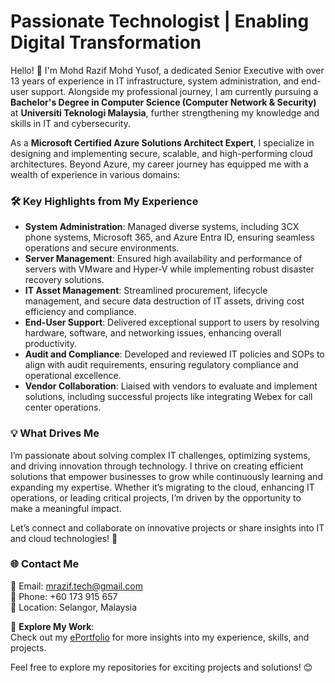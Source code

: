 # Passionate Technologist | Enabling Digital Transformation

Hello! 👋 I'm Mohd Razif Mohd Yusof, a dedicated Senior Executive with over 13 years of experience in IT infrastructure, system administration, and end-user support. Alongside my professional journey, I am currently pursuing a **Bachelor's Degree in Computer Science (Computer Network & Security)** at **Universiti Teknologi Malaysia**, further strengthening my knowledge and skills in IT and cybersecurity.  

As a **Microsoft Certified Azure Solutions Architect Expert**, I specialize in designing and implementing secure, scalable, and high-performing cloud architectures. Beyond Azure, my career journey has equipped me with a wealth of experience in various domains:  

### 🛠 Key Highlights from My Experience  
- **System Administration**: Managed diverse systems, including 3CX phone systems, Microsoft 365, and Azure Entra ID, ensuring seamless operations and secure environments.  
- **Server Management**: Ensured high availability and performance of servers with VMware and Hyper-V while implementing robust disaster recovery solutions.  
- **IT Asset Management**: Streamlined procurement, lifecycle management, and secure data destruction of IT assets, driving cost efficiency and compliance.  
- **End-User Support**: Delivered exceptional support to users by resolving hardware, software, and networking issues, enhancing overall productivity.  
- **Audit and Compliance**: Developed and reviewed IT policies and SOPs to align with audit requirements, ensuring regulatory compliance and operational excellence.  
- **Vendor Collaboration**: Liaised with vendors to evaluate and implement solutions, including successful projects like integrating Webex for call center operations.  

### 💡 What Drives Me  
I’m passionate about solving complex IT challenges, optimizing systems, and driving innovation through technology. I thrive on creating efficient solutions that empower businesses to grow while continuously learning and expanding my expertise. Whether it’s migrating to the cloud, enhancing IT operations, or leading critical projects, I’m driven by the opportunity to make a meaningful impact.  

Let’s connect and collaborate on innovative projects or share insights into IT and cloud technologies! 🚀  

### 🌐 Contact Me  
📧 Email: [mrazif.tech@gmail.com](mailto:mrazif.tech@gmail.com)  
📱 Phone: +60 173 915 657  
📍 Location: Selangor, Malaysia  

📂 **Explore My Work**:  
Check out my [ePortfolio](https://razifyusof.github.io/) for more insights into my experience, skills, and projects.  

Feel free to explore my repositories for exciting projects and solutions! 😊  
